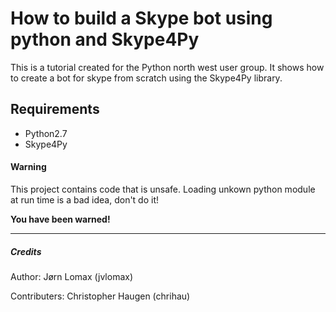 # How to build a Skype bot using python and Skype4Py
This is a tutorial created for the Python north west user group.
It shows how to create a bot for skype from scratch using the Skype4Py library.


## Requirements
* Python2.7
* Skype4Py

#### Warning
This project contains code that is unsafe. Loading unkown python module at run time is a bad idea, don't do it!

**You have been warned!**

***
##### Credits
Author: Jørn Lomax (jvlomax)

Contributers: Christopher Haugen (chrihau)
